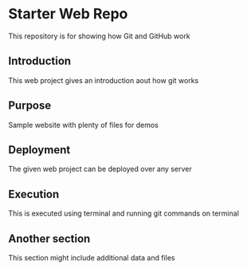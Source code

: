 # Starter Web Repo

This repository is for showing how Git and GitHub work

## Introduction

This web project gives an introduction aout how git works

## Purpose

Sample website with plenty of files for demos

## Deployment

The given web project can be deployed over any server

## Execution

This is executed using terminal and running git commands on terminal

## Another section

This section might include additional data and files
